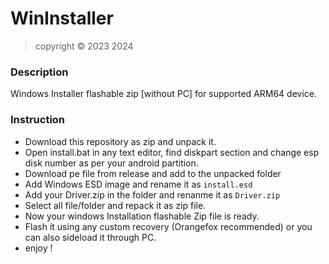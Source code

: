 # WinInstaller
> copyright © 2023 2024
### Description
Windows Installer flashable zip [without PC] for supported ARM64 device.

### Instruction
-  Download this repository as zip and unpack it. 
- Open install.bat in any text editor, find diskpart section and change esp disk number as per your android partition.
- Download pe file from release and add to the unpacked folder
- Add Windows ESD image and rename it as `install.esd`
- Add your Driver.zip in the folder and renanme it as `Driver.zip`
- Select all file/folder and repack it as zip file.
- Now your windows Installation flashable Zip file is ready.
- Flash it using any custom recovery (Orangefox recommended) or you can also sideload it through PC.
- enjoy !
##
